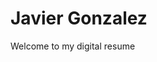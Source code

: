 <!DOCTYPE html>
<html lang="eng">
<head> 
    <meta charset="utf-8">
    <title>Javier Gonzalez</title>
</head>  	    
	<h1>Javier Gonzalez</h1>  
    <p> Welcome to my digital resume </p>
    </body>
    </html>